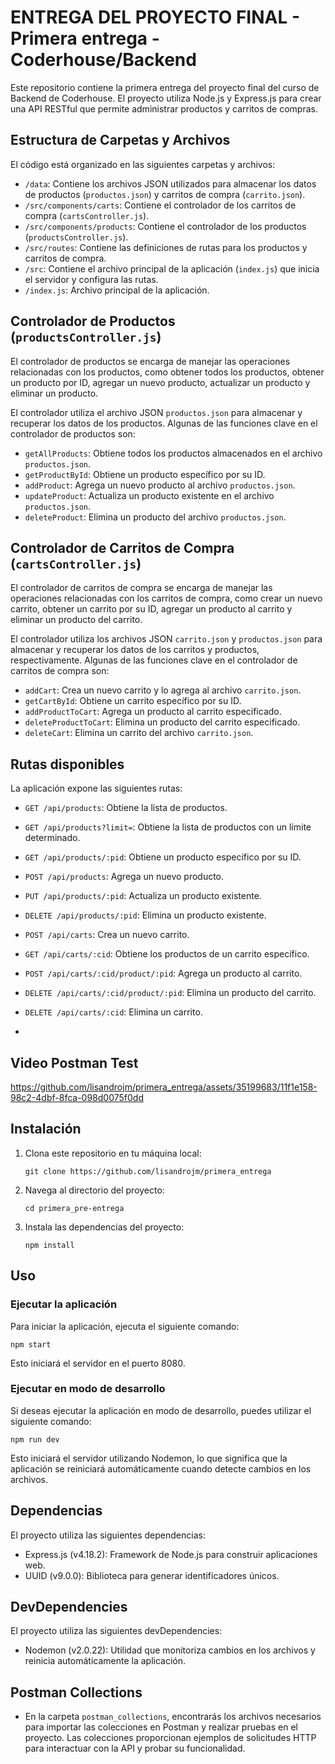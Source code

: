 # ENTREGA DEL PROYECTO FINAL - Primera entrega - Coderhouse/Backend

Este repositorio contiene la primera entrega del proyecto final del curso de Backend de Coderhouse. El proyecto utiliza Node.js y Express.js para crear una API RESTful que permite administrar productos y carritos de compras.

## Estructura de Carpetas y Archivos

El código está organizado en las siguientes carpetas y archivos:

- `/data`: Contiene los archivos JSON utilizados para almacenar los datos de productos (`productos.json`) y carritos de compra (`carrito.json`).
- `/src/components/carts`: Contiene el controlador de los carritos de compra (`cartsController.js`).
- `/src/components/products`: Contiene el controlador de los productos (`productsController.js`).
- `/src/routes`: Contiene las definiciones de rutas para los productos y carritos de compra.
- `/src`: Contiene el archivo principal de la aplicación (`index.js`) que inicia el servidor y configura las rutas.
- `/index.js`: Archivo principal de la aplicación.

## Controlador de Productos (`productsController.js`)

El controlador de productos se encarga de manejar las operaciones relacionadas con los productos, como obtener todos los productos, obtener un producto por ID, agregar un nuevo producto, actualizar un producto y eliminar un producto.

El controlador utiliza el archivo JSON `productos.json` para almacenar y recuperar los datos de los productos. Algunas de las funciones clave en el controlador de productos son:

- `getAllProducts`: Obtiene todos los productos almacenados en el archivo `productos.json`.
- `getProductById`: Obtiene un producto específico por su ID.
- `addProduct`: Agrega un nuevo producto al archivo `productos.json`.
- `updateProduct`: Actualiza un producto existente en el archivo `productos.json`.
- `deleteProduct`: Elimina un producto del archivo `productos.json`.

## Controlador de Carritos de Compra (`cartsController.js`)

El controlador de carritos de compra se encarga de manejar las operaciones relacionadas con los carritos de compra, como crear un nuevo carrito, obtener un carrito por su ID, agregar un producto al carrito y eliminar un producto del carrito.

El controlador utiliza los archivos JSON `carrito.json` y `productos.json` para almacenar y recuperar los datos de los carritos y productos, respectivamente. Algunas de las funciones clave en el controlador de carritos de compra son:

- `addCart`: Crea un nuevo carrito y lo agrega al archivo `carrito.json`.
- `getCartById`: Obtiene un carrito específico por su ID.
- `addProductToCart`: Agrega un producto al carrito especificado.
- `deleteProductToCart`: Elimina un producto del carrito especificado.
- `deleteCart`: Elimina un carrito del archivo `carrito.json`.

## Rutas disponibles

La aplicación expone las siguientes rutas:

- `GET /api/products`: Obtiene la lista de productos.
- `GET /api/products?limit=`: Obtiene la lista de productos con un límite determinado.
- `GET /api/products/:pid`: Obtiene un producto específico por su ID.
- `POST /api/products`: Agrega un nuevo producto.
- `PUT /api/products/:pid`: Actualiza un producto existente.
- `DELETE /api/products/:pid`: Elimina un producto existente.

- `POST /api/carts`: Crea un nuevo carrito.
- `GET /api/carts/:cid`: Obtiene los productos de un carrito específico.
- `POST /api/carts/:cid/product/:pid`: Agrega un producto al carrito.
- `DELETE /api/carts/:cid/product/:pid`: Elimina un producto del carrito.
- `DELETE /api/carts/:cid`: Elimina un carrito.
-

## Video Postman Test

https://github.com/lisandrojm/primera_entrega/assets/35199683/11f1e158-98c2-4dbf-8fca-098d0075f0dd

## Instalación

1. Clona este repositorio en tu máquina local:

   ```shell
   git clone https://github.com/lisandrojm/primera_entrega
   ```

2. Navega al directorio del proyecto:

   ```shell
   cd primera_pre-entrega

   ```

3. Instala las dependencias del proyecto:

   ```shell
   npm install
   ```

## Uso

### Ejecutar la aplicación

Para iniciar la aplicación, ejecuta el siguiente comando:

```shell
npm start
```

Esto iniciará el servidor en el puerto 8080.

### Ejecutar en modo de desarrollo

Si deseas ejecutar la aplicación en modo de desarrollo, puedes utilizar el siguiente comando:

```shell
npm run dev
```

Esto iniciará el servidor utilizando Nodemon, lo que significa que la aplicación se reiniciará automáticamente cuando detecte cambios en los archivos.

## Dependencias

El proyecto utiliza las siguientes dependencias:

- Express.js (v4.18.2): Framework de Node.js para construir aplicaciones web.
- UUID (v9.0.0): Biblioteca para generar identificadores únicos.

## DevDependencies

El proyecto utiliza las siguientes devDependencies:

- Nodemon (v2.0.22): Utilidad que monitoriza cambios en los archivos y reinicia automáticamente la aplicación.

## Postman Collections

- En la carpeta `postman_collections`, encontrarás los archivos necesarios para importar las colecciones en Postman y realizar pruebas en el proyecto. Las colecciones proporcionan ejemplos de solicitudes HTTP para interactuar con la API y probar su funcionalidad.
